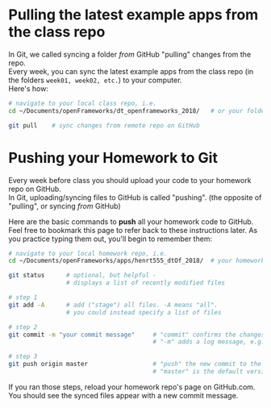 # **Pulling** the latest example apps from the class repo

In Git, we called syncing a folder _from_ GitHub "pulling" changes from the repo.  
Every week, you can sync the latest example apps from the class repo (in the folders `week01, week02, etc.`) to your computer.  
Here's how:  

```bash
# navigate to your local class repo, i.e.
cd ~/Documents/openFrameworks/dt_openframeworks_2018/ 	# or your folder path ...

git pull   	# sync changes from remote repo on GitHub
```


# **Pushing** your Homework to Git

Every week before class you should upload your code to your homework repo on GitHub.  
In Git, uploading/syncing files to GitHub is called "pushing".  (the opposite of "pulling", or syncing _from_ GitHub) 

Here are the basic commands to **push** all your homework code to GitHub.
Feel free to bookmark this page to refer back to these instructions later.  As you practice typing them out, you'll begin to remember them: 


```bash
# navigate to your local homework repo, i.e.
cd ~/Documents/openFrameworks/apps/henrt555_dtOf_2018/ 	# your homework repo path...

git status      # optional, but helpful -
                # displays a list of recently modified files

# step 1
git add -A      # add ("stage") all files. -A means "all".  
                # you could instead specify a list of files  

# step 2
git commit -m "your commit message"     # "commit" confirms the changes / Git takes a snapshot
                                        # "-m" adds a log message, e.g. "homework week 3"

# step 3
git push origin master                  # "push" the new commit to the "origin" (GitHub)
                                        # "master" is the default version ("branch") of your repo

```

If you ran those steps, reload your homework repo's page on GitHub.com. You should see the synced files appear with a new commit message.